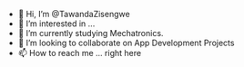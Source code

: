 - 👋 Hi, I’m @TawandaZisengwe
- 👀 I’m interested in ...
- 🌱 I’m currently studying Mechatronics.
- 💞️ I’m looking to collaborate on App Development Projects
- 📫 How to reach me ... right here

<!---
TawandaZisengwe/TawandaZisengwe is a ✨ special ✨ repository because its `README.md` (this file) appears on your GitHub profile.
You can click the Preview link to take a look at your changes.
--->

